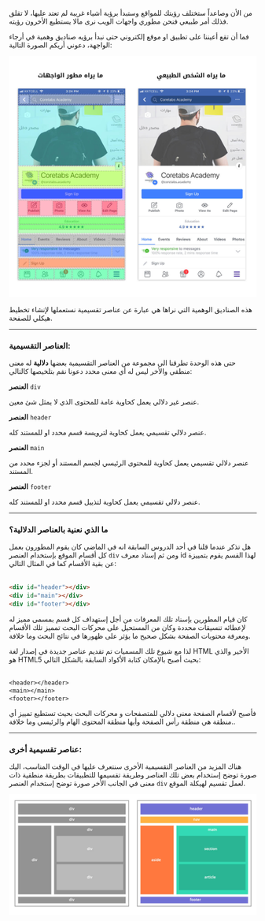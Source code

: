 من الأن وصاعداً ستختلف رؤيتك للمواقع وستبدأ برؤية أشياء غريبة لم تعتد عليها، لا تقلق فذلك أمر طبيعي فنحن مطوري واجهات الويب نرى مالا يستطيع الأخرون رؤيته.

فما أن تقع أعيننا على تطبيق او موقع إلكتروني حتى نبدأ برؤيه صناديق وهمية في أرجاء الواجهة، دعوني أريكم الصورة التالية:

![](assets/boxes.jpg)

هذه الصناديق الوهمية التي نراها هي عبارة عن عناصر تقسيمية نستعملها لإنشاء تخطيط هيكلي للصفحة.

---

### العناصر التقسيمية:

حتى هذه الوحدة تطرقنا الى مجموعة من العناصر التقسيمية بعضها **دلالية** له معنى منطقي والأخر ليس له أي معنى محدد دعونا نقم بتلخيصها كالتالي:

**العنصر** `div`

عنصر غير دلالي يعمل كحاوية عامة للمحتوى الذي لا يمثل شئ معين.

**العنصر** `header`

عنصر دلالي تقسيمي يعمل كحاوية لترويسة قسم محدد او للمستند كله.

**العنصر** `main`

عنصر دلالي تقسيمي يعمل كحاوية للمحتوى الرئيسي لجسم المستند أو لجزء محدد من المستند.

**العنصر** `footer`

عنصر دلالي تقسيمي يعمل كحاوية لتذييل قسم محدد او للمستند كله.

---

### ما الذي نعنية بالعناصر الدلالية؟

هل تذكر عندما قلنا في أحد الدروس السابقة انه في الماضي كان يقوم المطورون بعمل كل أقسام الموقع بإستخدام العنصر `div` ومن ثم إسناد معرف id لهذا القسم يقوم بتمييزة عن بقية الأقسام كما في المثال التالي:

```html

<div id="header"></div>
<div id="main"></div>
<div id="footer"></div>

```

كان قيام المطورين بإسناد تلك المعرفات من أجل إستهداف كل قسم بمسمى مميز له لإعطائه تنسيقات محددة وكان من المستحيل على محركات البحث تمميز تلك الأقسام ومعرفة محتويات الصفحة بشكل صحيح ما يؤثر على ظهورها في نتائج البحث وما خلافة.

لذا مع شيوع تلك المسميات تم تقديم عناصر جديدة في إصدار لغة HTML الأخير والذي هو HTML5 بحيث أصبح بالإمكان كتابة الأكواد السابقة بالشكل التالي:

``` 

<header></header>
<main></main>
<footer></footer>

```

فأصبح لأقسام الصفحة معنى دلالي للمتصفحات و محركات البحث بحيث تستطيع تمييز أي منطقة هي منطقة رأس الصفحة وأيها منطقة المحتوى الهام والرئيسي وما خلافة..

---

### عناصر تقسيمية أخرى:

هناك المزيد من العناصر التقسيمية الأخرى سنتعرف عليها في الوقت المناسب، اليك صورة توضح إستخدام بعض تلك العناصر وطريقة تقسيمها للتطبيقات بطريقة منطقية ذات معنى في الجانب الأخر صورة توضح إستخدام العنصر `div` لعمل تقسيم لهيكلة الموقع.

![](assets/semantics.jpg)
